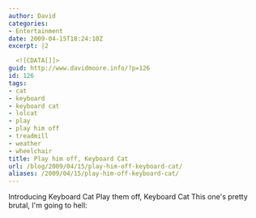 ```yaml
---
author: David
categories:
- Entertainment
date: 2009-04-15T18:24:10Z
excerpt: |2

  <![CDATA[]]>
guid: http://www.davidmoore.info/?p=126
id: 126
tags:
- cat
- keyboard
- keyboard cat
- lolcat
- play
- play him off
- treadmill
- weather
- wheelchair
title: Play him off, Keyboard Cat
url: /blog/2009/04/15/play-him-off-keyboard-cat/
aliases: /2009/04/15/play-him-off-keyboard-cat/
---
```


Introducing Keyboard Cat Play them off, Keyboard Cat This one's pretty brutal, I'm going to hell: